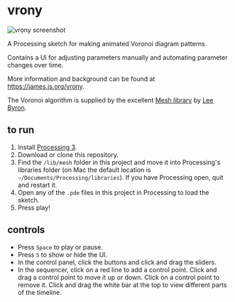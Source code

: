 # vrony

![vrony screenshot](https://user-images.githubusercontent.com/1694056/104701062-f1cb9b80-56c9-11eb-8630-454eee269d8d.png)

A Processing sketch for making animated Voronoi diagram patterns.

Contains a UI for adjusting parameters manually and automating parameter changes over time.

More information and background can be found at <https://james.js.org/vrony>.

The Voronoi algorithm is supplied by the excellent [Mesh library](https://leebyron.com/mesh/) by [Lee Byron](https://leebyron.com/).

## to run

1. Install [Processing 3](https://processing.org/download/).
2. Download or clone this repository.
3. Find the `/lib/mesh` folder in this project and move it into Processing's libraries folder (on Mac the default location is `~/Documents/Processing/libraries`). If you have Processing open, quit and restart it.
4. Open any of the `.pde` files in this project in Processing to load the sketch.
5. Press play!

## controls

- Press `Space` to play or pause.
- Press `S` to show or hide the UI.
- In the control panel, click the buttons and click and drag the sliders.
- In the sequencer, click on a red line to add a control point. Click and drag a control point to move it up or down. Click on a control point to remove it. Click and drag the white bar at the top to view different parts of the timeline.
